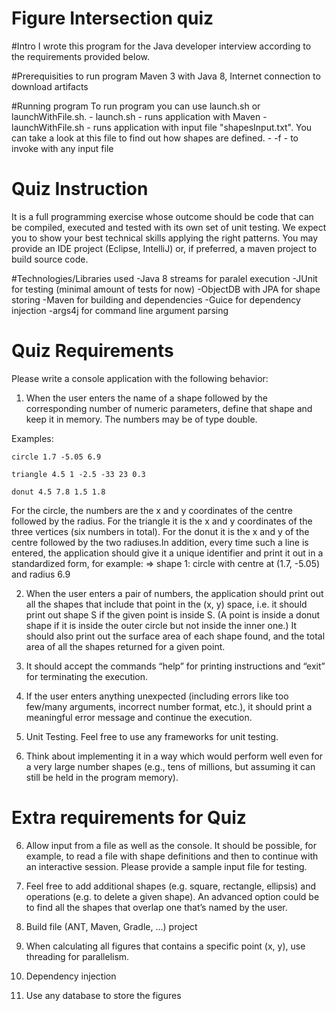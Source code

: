 Figure Intersection quiz
========================================
#Intro 
I wrote this program for the Java developer interview according to the requirements provided below.

#Prerequisities to run program
Maven 3 with Java 8, Internet connection to download artifacts

#Running program
To run program you can use launch.sh or launchWithFile.sh. 
	- launch.sh - runs application with Maven
	- launchWithFile.sh - runs application with input file "shapesInput.txt". You can take a look at this file to find out how shapes are defined.
	- -f <filename> - to invoke with any input file

# Quiz Instruction
It is a full programming exercise whose outcome should be code that can be compiled, executed and tested with its own set of unit testing. We expect you to show your best technical skills applying the right patterns. You may provide an IDE project (Eclipse, IntelliJ) or, if preferred, a maven project to build source code.

#Technologies/Libraries used
	-Java 8 streams for paralel execution
	-JUnit for testing (minimal amount of tests for now)
	-ObjectDB with JPA for shape storing
	-Maven for building and dependencies
	-Guice for dependency injection
	-args4j for command line argument parsing

# Quiz Requirements
Please write a console application with the following behavior:

1. When the user enters the name of a shape followed by the corresponding number of numeric parameters, define that shape and keep it in memory. The numbers may be of type double. 

Examples:

	circle 1.7 -5.05 6.9

	triangle 4.5 1 -2.5 -33 23 0.3

	donut 4.5 7.8 1.5 1.8

For the circle, the numbers are the x and y coordinates of the centre followed by the radius.
For the triangle it is the x and y coordinates of the three vertices (six numbers in total).
For the donut it is the x and y of the centre followed by the two radiuses.In addition, every time such a line is entered, the application should give it a unique identifier and print it out in a standardized form, for example:
=> shape 1: circle with centre at (1.7, -5.05) and radius 6.9

2. When the user enters a pair of numbers, the application should print out all the shapes that include that point in the (x, y) space, i.e. it should print out shape S if the given point is inside S. (A point is inside a donut shape if it is inside the outer circle but not inside the inner one.) It should also print out the surface area of each shape found, and the total area of all the shapes returned for a given point.

3. It should accept the commands “help” for printing instructions and “exit” for terminating the execution.

4. If the user enters anything unexpected (including errors like too few/many arguments, incorrect number format, etc.), it should print a meaningful error message and continue the execution.

4. Unit Testing. Feel free to use any frameworks for unit testing.

5. Think about implementing it in a way which would perform well even for a very large number shapes (e.g., tens of millions, but assuming it can still be held in the program memory).


# Extra requirements for Quiz
6. Allow input from a file as well as the console. It should be possible, for example, to read a file with shape definitions and then to continue with an interactive session. Please provide a sample input file for testing.

7. Feel free to add additional shapes (e.g. square, rectangle, ellipsis) and operations (e.g. to delete a given shape). An advanced option could be to find all the shapes that overlap one that’s named by the user.

8. Build file (ANT, Maven, Gradle, …) project 

9. When calculating all figures that contains a specific point (x, y), use threading for 
parallelism.

10. Dependency injection

11. Use any database to store the figures

